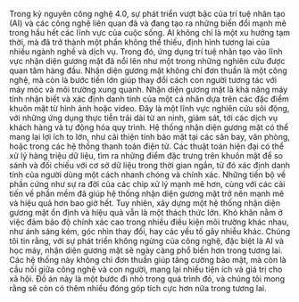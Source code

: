 Trong kỷ nguyên công nghệ 4.0, sự phát triển vượt bậc của trí tuệ nhân tạo (AI) và các công nghệ liên quan đã và đang tạo ra những biến đổi mạnh mẽ trong hầu hết các lĩnh vực của cuộc sống. AI không chỉ là một xu hướng tạm thời, mà đã trở thành một phần không thể thiếu, định hình tương lai của nhiều ngành nghề và dịch vụ. Trong đó, ứng dụng trí tuệ nhân tạo vào lĩnh vực nhận diện gương mặt đã nổi lên như một trong những nghiên cứu được quan tâm hàng đầu. Nhận diện gương mặt không chỉ đơn thuần là một công nghệ, mà còn là bước tiến lớn giúp thay đổi cách con người tương tác với máy móc và môi trường xung quanh. Nhận diện gương mặt là khả năng máy tính nhận biết và xác định danh tính của một cá nhân dựa trên các đặc điểm khuôn mặt từ hình ảnh hoặc video. Đây là một lĩnh vực nghiên cứu sôi động, với những ứng dụng thực tiễn trải dài từ an ninh, giám sát, tới các dịch vụ khách hàng và tự động hóa quy trình. Hệ thống nhận diện gương mặt có thể mang lại lợi ích to lớn, như cải thiện tính bảo mật tại các sân bay, văn phòng, hoặc trong các hệ thống thanh toán điện tử. Các thuật toán hiện đại có thể xử lý hàng triệu dữ liệu, tìm ra những điểm đặc trưng trên khuôn mặt để so sánh và đối chiếu với cơ sở dữ liệu trong thời gian ngắn, từ đó xác định danh tính của người dùng một cách nhanh chóng và chính xác. Những tiến bộ về phần cứng như sự ra đời của các chip xử lý mạnh mẽ hơn, cùng với các cải tiến về phần mềm đã giúp hệ thống nhận diện gương mặt trở nên mạnh mẽ và hiệu quả hơn bao giờ hết. Tuy nhiên, xây dựng một hệ thống nhận diện gương mặt ổn định và hiệu quả vẫn là một thách thức lớn. Khó khăn nằm ở việc đảm bảo độ chính xác cao trong nhiều điều kiện môi trường khác nhau, như ánh sáng kém, góc nhìn thay đổi, hay các yếu tố gây nhiễu khác. Chúng tôi tin rằng, với sự phát triển không ngừng của công nghệ, đặc biệt là AI và học máy, nhận diện gương mặt sẽ ngày càng phổ biến hơn trong tương lai. Các hệ thống này không chỉ đơn thuần giúp tăng cường bảo mật, mà còn là cầu nối giữa công nghệ và con người, mang lại nhiều tiện ích và giá trị cho xã hội. Đồ án này là một bước đi nhỏ trong quá trình đó, và chúng tôi mong rằng sẽ còn có thêm nhiều đóng góp tích cực hơn nữa trong tương lai. 
